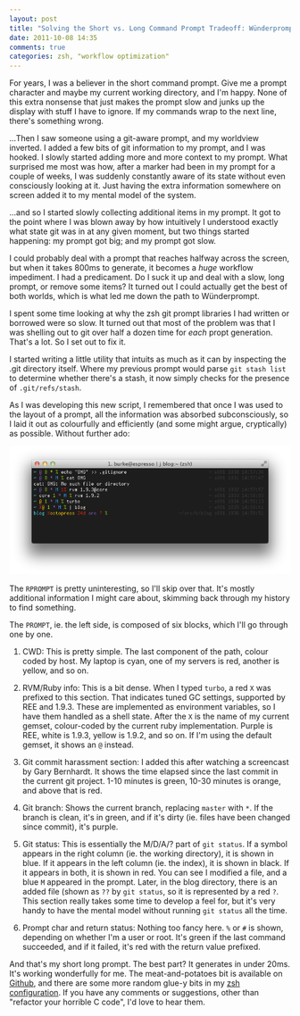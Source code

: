 ```yaml
---
layout: post
title: "Solving the Short vs. Long Command Prompt Tradeoff: Wünderprompt"
date: 2011-10-08 14:35
comments: true
categories: zsh, "workflow optimization"
---
```

For years, I was a believer in the short command prompt. Give me a
prompt character and maybe my current working directory, and I'm happy.
None of this extra nonsense that just makes the prompt slow and junks up
the display with stuff I have to ignore. If my commands wrap to the next
line, there's something wrong.

...Then I saw someone using a git-aware prompt, and my worldview
inverted. I added a few bits of git information to my prompt, and I was
hooked. I slowly started adding more and more context to my prompt. What
surprised me most was how, after a marker had been in my prompt for a
couple of weeks, I was suddenly constantly aware of its state without
even consciously looking at it. Just having the extra information
somewhere on screen added it to my mental model of the system.

...and so I started slowly collecting additional items in my prompt.
It got to the point where I was blown away by how intuitively I
understood exactly what state git was in at any given moment, but
two things started happening: my prompt got big; and my prompt got slow.

I could probably deal with a prompt that reaches halfway across the
screen, but when it takes 800ms to generate, it becomes a *huge*
workflow impediment. I had a predicament. Do I suck it up and deal with
a slow, long prompt, or remove some items? It turned out I could
actually get the best of both worlds, which is what led me down the path
to Wünderprompt. 

I spent some time looking at why the zsh git prompt libraries I had
written or borrowed were so slow. It turned out that most of the problem
was that I was shelling out to git over half a dozen time for *each*
propt generation. That's a lot. So I set out to fix it. 

I started writing a little utility that intuits as much as it can by 
inspecting the .git directory itself. Where my previous prompt would 
parse `git stash list` to determine whether there's a stash, it now
simply checks for the presence of `.git/refs/stash`.

As I was developing this new script, I remembered that once I was used
to the layout of a prompt, all the information was absorbed
subconsciously, so I laid it out as colourfully and efficiently (and
some might argue, cryptically) as possible. Without further ado:

<img src="/images/2011-10-prompt-1.png"/>

The `RPROMPT` is pretty uninteresting, so I'll skip over that. It's
mostly additional information I might care about, skimming back through
my history to find something.

The `PROMPT`, ie. the left side, is composed of six blocks, which I'll
go through one by one.

1. CWD: This is pretty simple. The last component of the path, colour
   coded by host. My laptop is cyan, one of my servers is red, another
   is yellow, and so on.

2. RVM/Ruby info: This is a bit dense. When I typed `turbo`, a red `X`
   was prefixed to this section. That indicates tuned GC settings,
   supported by REE and 1.9.3. These are implemented as environment
   variables, so I have them handled as a shell state. After the `X` is
   the name of my current gemset, colour-coded by the current ruby
   implementation. Purple is REE, white is 1.9.3, yellow is 1.9.2, and
   so on. If I'm using the default gemset, it shows an `@` instead.

3. Git commit harassment section: I added this after watching a
   screencast by Gary Bernhardt. It shows the time elapsed since the
   last commit in the current git project. 1-10 minutes is green, 10-30
   minutes is orange, and above that is red.

4. Git branch: Shows the current branch, replacing `master` with `*`. If
   the branch is clean, it's in green, and if it's dirty (ie. files have
   been changed since commit), it's purple.

5. Git status: This is essentially the M/D/A/? part of `git status`.
   If a symbol appears in the right column (ie. the working directory),
   it is shown in blue. If it appears in the left column (ie. the
   index), it is shown in black. If it appears in both, it is shown in
   red. You can see I modified a file, and a blue `M` appeared in the
   prompt. Later, in the blog directory, there is an added file (shown
   as `??` by `git status`, so it is represented by a red `?`. This
   section really takes some time to develop a feel for, but it's very
   handy to have the mental model without running `git status` all the
   time.

6. Prompt char and return status: Nothing too fancy here. `%` or `#` is
   shown, depending on whether I'm a user or root. It's green if the
   last command succeeded, and if it failed, it's red with the return
   value prefixed.

And that's my short long prompt. The best part? It generates in under
20ms. It's working wonderfully for me. The meat-and-potatoes bit is
available on [Github](https://github.com/burke/wunderprompt), and there are some
more random glue-y bits in my [zsh configuration](https://github.com/burke/dotfiles/blob/master/.config.d/zsh/prompts.zsh).
If you have any comments or suggestions, other than "refactor your
horrible C code", I'd love to hear them.
